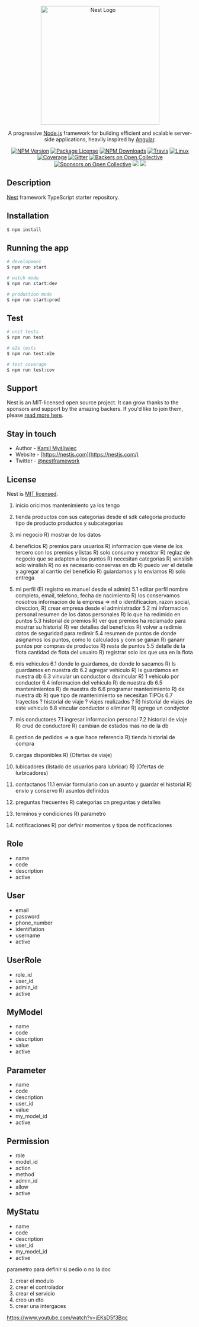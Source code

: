 <p align="center">
  <a href="http://nestjs.com/" target="blank"><img src="https://nestjs.com/img/logo_text.svg" width="320" alt="Nest Logo" /></a>
</p>

[travis-image]: https://api.travis-ci.org/nestjs/nest.svg?branch=master
[travis-url]: https://travis-ci.org/nestjs/nest
[linux-image]: https://img.shields.io/travis/nestjs/nest/master.svg?label=linux
[linux-url]: https://travis-ci.org/nestjs/nest

  <p align="center">A progressive <a href="http://nodejs.org" target="blank">Node.js</a> framework for building efficient and scalable server-side applications, heavily inspired by <a href="https://angular.io" target="blank">Angular</a>.</p>
    <p align="center">
<a href="https://www.npmjs.com/~nestjscore"><img src="https://img.shields.io/npm/v/@nestjs/core.svg" alt="NPM Version" /></a>
<a href="https://www.npmjs.com/~nestjscore"><img src="https://img.shields.io/npm/l/@nestjs/core.svg" alt="Package License" /></a>
<a href="https://www.npmjs.com/~nestjscore"><img src="https://img.shields.io/npm/dm/@nestjs/core.svg" alt="NPM Downloads" /></a>
<a href="https://travis-ci.org/nestjs/nest"><img src="https://api.travis-ci.org/nestjs/nest.svg?branch=master" alt="Travis" /></a>
<a href="https://travis-ci.org/nestjs/nest"><img src="https://img.shields.io/travis/nestjs/nest/master.svg?label=linux" alt="Linux" /></a>
<a href="https://coveralls.io/github/nestjs/nest?branch=master"><img src="https://coveralls.io/repos/github/nestjs/nest/badge.svg?branch=master#5" alt="Coverage" /></a>
<a href="https://gitter.im/nestjs/nestjs?utm_source=badge&utm_medium=badge&utm_campaign=pr-badge&utm_content=body_badge"><img src="https://badges.gitter.im/nestjs/nestjs.svg" alt="Gitter" /></a>
<a href="https://opencollective.com/nest#backer"><img src="https://opencollective.com/nest/backers/badge.svg" alt="Backers on Open Collective" /></a>
<a href="https://opencollective.com/nest#sponsor"><img src="https://opencollective.com/nest/sponsors/badge.svg" alt="Sponsors on Open Collective" /></a>
  <a href="https://paypal.me/kamilmysliwiec"><img src="https://img.shields.io/badge/Donate-PayPal-dc3d53.svg"/></a>
  <a href="https://twitter.com/nestframework"><img src="https://img.shields.io/twitter/follow/nestframework.svg?style=social&label=Follow"></a>
</p>
  <!--[![Backers on Open Collective](https://opencollective.com/nest/backers/badge.svg)](https://opencollective.com/nest#backer)
  [![Sponsors on Open Collective](https://opencollective.com/nest/sponsors/badge.svg)](https://opencollective.com/nest#sponsor)-->

## Description

[Nest](https://github.com/nestjs/nest) framework TypeScript starter repository.

## Installation

```bash
$ npm install
```

## Running the app

```bash
# development
$ npm run start

# watch mode
$ npm run start:dev

# production mode
$ npm run start:prod
```

## Test

```bash
# unit tests
$ npm run test

# e2e tests
$ npm run test:e2e

# test coverage
$ npm run test:cov
```

## Support

Nest is an MIT-licensed open source project. It can grow thanks to the sponsors and support by the amazing backers. If you'd like to join them, please [read more here](https://docs.nestjs.com/support).

## Stay in touch

- Author - [Kamil Myśliwiec](https://kamilmysliwiec.com)
- Website - [https://nestjs.com](https://nestjs.com/)
- Twitter - [@nestframework](https://twitter.com/nestframework)

## License

Nest is [MIT licensed](LICENSE).

1. inicio
   oricimos mantenimiento ya los tengo
2. tienda
   productos con sus categorias desde el sdk
   categoria producto
   tipo de producto
   productos y subcategorias
3. mi negocio
   R) mostrar de los datos
4. beneficios
   R) premios para usuarios
   R) informacion que viene de los tercero con los premios y listas
   R) solo consumo y mostrar
   R) reglaz de negocio que se adapten a los puntos
   R) necesitan categorias
   R) winslish solo winslish
   R) no es necesario conservas en db
   R) puedo ver el detalle y agregar al carrtio del beneficio
   R) guiardamos y lo enviamos
   R) solo entrega
5. mi perfil (El registro es manuel desde el admin)
   5.1 editar perfil
   nombre completo, email, telefono, fecha de nacimiento
   R) los conservamos nosotros
   informacion de la empresa => nit o identificacion, razon social, direccion,
   R) crear empresa desde el administrador
   5.2 mi informacion personal
   resumen de los datos personales
   R) lo que ha redimido en puntos
   5.3 historial de premios
   R) ver que premios ha reclamado para mostrar su historial
   R) ver detalles del beneficios
   R) volver a redimie datos de seguridad para redimir
   5.4 resumen de puntos
   de donde asignamos los puntos, como lo calculados y com se ganan
   R) gananr puntos por compras de productos
   R) resta de puntos
   5.5 detalle de la flota
   cantidad de flota del usuairo
   R) registrar solo los que usa en la flota
6. mis vehiculos
   6.1 donde lo guardamos, de donde lo sacamos
   R) ls guardamos en nuestra db
   6.2 agregar vehiculo
   R) ls guardamos en nuestra db
   6.3 vinvular un conductor o dsvincular
   R) 1 vehiculo por conductor
   6.4 informacion del vehiculo
   R) de nuestra db
   6.5 mantenimientos
   R) de nuestra db
   6.6 programar mantenimiento
   R) de nuestra db
   R) que tipo de mantenimiento se necesitan
   TIPOs
   6.7 trayectos ? historial de viaje ? viajes realizados ?
   R) historial de viajes de este vehiculo
   6.8 vincular conductor o eliminar
   R) agrego un condyctor
7. mis conductores
   7.1 ingresar informacion personal
   7.2 historial de viaje
   R) crud de conductore
   R) cambian de estados mas no de la db

8. gestion de pedidos => a que hace referencia
   R) tienda historial de compra
9. cargas disponibles
   R) (Ofertas de viaje)
10. lubicadores (listado de usuarios para lubricar)
    R) (Ofertas de lurbicadores)
11. contactanos
    11.1 enviar formulario con un asunto y guardar el historial
    R) envio y conservo
    R) asuntos definidos
12. preguntas frecuentes
    R) categorias cn preguntas y detalles
13. terminos y condiciones
    R) parametro
14. notificaciones
    R) por definir momentos y tipos de notificaciones

## Role

- name
- code
- description
- active

## User

- email
- password
- phone_number
- identifiation
- username
- active

## UserRole

- role_id
- user_id
- admin_id
- active

## MyModel

- name
- code
- description
- value
- active

## Parameter

- name
- code
- description
- user_id
- value
- my_model_id
- active

## Permission

- role
- model_id
- action
- method
- admin_id
- allow
- active

## MyStatu

- name
- code
- description
- user_id
- my_model_id
- active

parametro para definir si pedio o no la doc

1. crear el modulo
1. crear el controlador
1. crear el servicio
1. creo un dto
1. crear una intergaces

https://www.youtube.com/watch?v=jEKsD5f3Bqc
